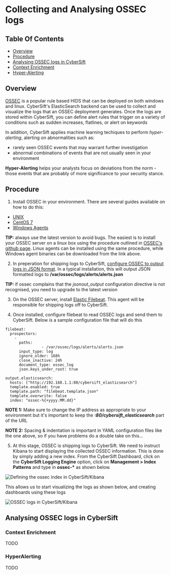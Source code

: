 # Collecting and Analysing OSSEC logs

## Table Of Contents
* [Overview](https://github.com/CyberSift/CyberSift_Documentation/blob/master/Collection%20Guides/ossec_collection.md#overview)
* [Procedure](https://github.com/CyberSift/CyberSift_Documentation/blob/master/Collection%20Guides/ossec_collection.md#procedure)
* [Analysing OSSEC logs in CyberSift](https://github.com/CyberSift/CyberSift_Documentation/blob/master/Collection%20Guides/ossec_collection.md#analysing-ossec-logs-in-cybersift)
 * [Context Enrichment](https://github.com/CyberSift/CyberSift_Documentation/blob/master/Collection%20Guides/ossec_collection.md#context-enrichment)
 * [Hyper-Alerting](https://github.com/CyberSift/CyberSift_Documentation/blob/master/Collection%20Guides/ossec_collection.md#hyperalerting)

## Overview

[OSSEC](http://ossec.github.io/) is a popular rule based HIDS that can be deployed on both windows and linux. CyberSift's ElasticSearch backend can be used to collect and visualize the logs that an OSSEC deployment generates. Once the logs are stored within CyberSift, you can define alert rules that trigger on a variety of conditions such as sudden increases, flatlines, or alert on keywords

In addition, CyberSift applies machine learning techiques to perform *hyper-alerting*, alerting on abnormalities such as:
* rarely seen OSSEC events that may warrant further investigation
* abnormal combinations of events that are not usually seen in your environment

**Hyper-Alerting** helps your analysts focus on deviations from the norm - those events that are probably of more significance to your security stance.

## Procedure

1. Install OSSEC in your environment.
There are several guides available on how to do this:
  * [UNIX](https://github.com/ossec/ossec-hids)
  * [CentOS 7](https://www.vultr.com/docs/how-to-install-ossec-hids-on-a-centos-7-server)
  * [Windows Agents](http://ossec.github.io/downloads.html)
  
**TIP:** always use the latest version to avoid bugs. The easiest is to install your OSSEC server on a linux box using the procedure outlined in [OSSEC's github page](https://github.com/ossec/ossec-hids). Linux agents can be installed using the same procedure, while Windows agent binaries can be downloaded from the link above.

2. In preperation for shipping logs to CyberSift, [configure OSSEC to output logs in JSON format](http://ossec-docs.readthedocs.io/en/latest/manual/output/json-alert-log-output.html#enabling-json-output). In a typical installation, this will output JSON formatted logs to **/var/ossec/logs/alerts/alerts.json**

**TIP:** if ossec complains that the *jsonout_output* configuration directive is not recognised, you need to upgrade to the latest version

3. On the OSSEC server, install [Elastic Filebeat](https://www.elastic.co/products/beats/filebeat). This agent will be responsible for shipping logs off to CyberSift. 

4. Once installed, configure filebeat to read OSSEC logs and send them to CyberSift. Below is a sample configuration file that will do this

```
filebeat:
  prospectors:
    -
      paths:
                - /var/ossec/logs/alerts/alerts.json
      input_type: log
      ignore_older: 168h
      close_inactive: 24h
      document_type: ossec_log
      json.keys_under_root: true  

output.elasticsearch:
  hosts: ["http://192.168.1.1:80/cybersift_elasticsearch"]
  template.enabled: true
  template.path: "filebeat.template.json"
  template.overwrite: false
  index: "ossec-%{+yyyy.MM.dd}" 
```

**NOTE 1:** Make sure to change the IP address as appropriate to your environment but it's important to keep the ***:80/cybersift_elasticsearch*** part of the URL

**NOTE 2:** Spacing & indentation is important in YAML configuration files like the one above, so if you have problems do a double take on this...

5. At this stage, OSSEC is shipping logs to CyberSift. We need to instruct Kibana to start displaying the collected OSSEC information. 
This is done by simply adding a new index. From the CyberSift Dashboard, click on the **CyberSift Logging Engine** option, click on **Management > Index Patterns** and type in **ossec-\*** as shown below.

![Defining the ossec index in CyberSift/Kibana](https://docs.google.com/drawings/d/1ieNOkhT6g6wFKp8A7HtsyaMnRg4z8_mEw7xEuw6DLEA/pub?w=596&h=544)

This allows us to start visualizing the logs as shown below, and creating dashboards using these logs

![OSSEC logs in CyberSift/Kibana](https://docs.google.com/drawings/d/13kHPKOayCxIrWfqcOYIHpUKXtleAnlntlc1xuQS6GFw/pub?w=941&h=329)


## Analysing OSSEC logs in CyberSift

### Context Enrichment

TODO

### HyperAlerting

TODO
